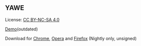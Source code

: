 YAWE
----------

License: [CC BY-NC-SA 4.0](http://creativecommons.org/licenses/by-nc-sa/4.0/)

[Demo](http://davidkna.github.io/YAWE)(outdated)

Download for [Chrome](https://chrome.google.com/webstore/detail/daffpdngkoncjmbmpbmpkpehjjkffinb/), [Opera](https://addons.opera.com/de/extensions/details/yawe-yet-another-wiki-extension/) and [Firefox](https://github.com/davidkna/YAWE/releases/latest) (Nightly only, unsigned)
